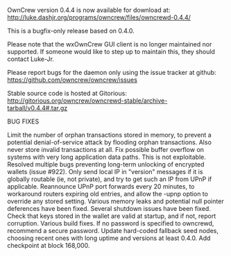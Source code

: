 OwnCrew version 0.4.4 is now available for download at:
http://luke.dashjr.org/programs/owncrew/files/owncrewd-0.4.4/

This is a bugfix-only release based on 0.4.0.

Please note that the wxOwnCrew GUI client is no longer maintained nor supported. If someone would like to step up to maintain this, they should contact Luke-Jr.

Please report bugs for the daemon only using the issue tracker at github:
https://github.com/owncrew/owncrew/issues

Stable source code is hosted at Gitorious:
http://gitorious.org/owncrew/owncrewd-stable/archive-tarball/v0.4.4#.tar.gz

BUG FIXES

Limit the number of orphan transactions stored in memory, to prevent a potential denial-of-service attack by flooding orphan transactions. Also never store invalid transactions at all.
Fix possible buffer overflow on systems with very long application data paths. This is not exploitable.
Resolved multiple bugs preventing long-term unlocking of encrypted wallets (issue #922).
Only send local IP in "version" messages if it is globally routable (ie, not private), and try to get such an IP from UPnP if applicable.
Reannounce UPnP port forwards every 20 minutes, to workaround routers expiring old entries, and allow the -upnp option to override any stored setting.
Various memory leaks and potential null pointer deferences have been
fixed.
Several shutdown issues have been fixed.
Check that keys stored in the wallet are valid at startup, and if not,
report corruption.
Various build fixes.
If no password is specified to owncrewd, recommend a secure password.
Update hard-coded fallback seed nodes, choosing recent ones with long uptime and versions at least 0.4.0.
Add checkpoint at block 168,000.


